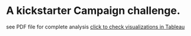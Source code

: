 # A kickstarter Campaign challenge. 
see PDF file for complete analysis
[click to check visualizations in Tableau](https://public.tableau.com/app/profile/roua.ben.salem/viz/KickstarterCampaign/Kickstarter_Campaign#1)
